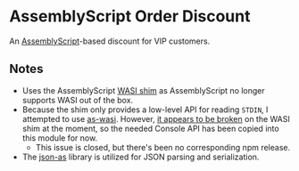 # AssemblyScript Order Discount

An [AssemblyScript](https://www.assemblyscript.org/)-based discount for VIP customers.

## Notes

* Uses the AssemblyScript [WASI shim](https://github.com/AssemblyScript/wasi-shim) as AssemblyScript no longer supports WASI out of the box.
* Because the shim only provides a low-level API for reading `STDIN`, I attempted to use [as-wasi](https://github.com/jedisct1/as-wasi/). However, [it appears to be broken](https://github.com/jedisct1/as-wasi/issues/127) on the WASI shim at the moment, so the needed Console API has been copied into this module for now.
  * This issue is closed, but there's been no corresponding npm release.
* The [json-as](https://github.com/JairusSW/as-json) library is utilized for JSON parsing and serialization.